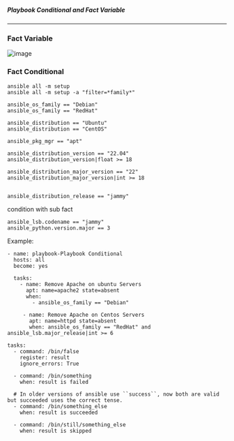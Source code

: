 #####  Playbook Conditional and Fact Variable 
-----------------------------
### Fact Variable

![image](https://github.com/rezaabedi1365/Devops/assets/117336743/2d21fed6-cf60-4385-b4ae-0c3950af4b5f)

### Fact Conditional
```
ansible all -m setup
ansible all -m setup -a "filter=*family*"
```

```
ansible_os_family == "Debian"
ansible_os_family == "RedHat"

ansible_distribution == "Ubuntu"
ansible_distribution == "CentOS"

ansible_pkg_mgr == "apt"

ansible_distribution_version == "22.04"
ansible_distribution_version|float >= 18

ansible_distribution_major_version == "22"
ansible_distribution_major_version|int >= 18
 

ansible_distribution_release == "jammy"
```
condition with sub fact
```
ansible_lsb.codename == "jammy"
ansible_python.version.major == 3
```


Example:
```
- name: playbook-Playbook Conditional
  hosts: all
  become: yes

  tasks:
    - name: Remove Apache on ubuntu Servers
      apt: name=apache2 state=absent
      when:
        - ansible_os_family == "Debian"

     - name: Remove Apache on Centos Servers
       apt: name=httpd state=absent
       when: ansible_os_family == "RedHat" and ansible_lsb.major_release|int >= 6
```
```
tasks:
  - command: /bin/false
    register: result
    ignore_errors: True

  - command: /bin/something
    when: result is failed

  # In older versions of ansible use ``success``, now both are valid but succeeded uses the correct tense.
  - command: /bin/something_else
    when: result is succeeded

  - command: /bin/still/something_else
    when: result is skipped
```

